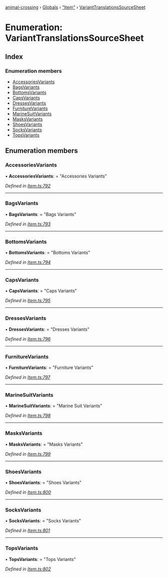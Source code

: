 [animal-crossing](../README.md) › [Globals](../globals.md) › ["Item"](../modules/_item_.md) › [VariantTranslationsSourceSheet](_item_.varianttranslationssourcesheet.md)

# Enumeration: VariantTranslationsSourceSheet

## Index

### Enumeration members

* [AccessoriesVariants](_item_.varianttranslationssourcesheet.md#accessoriesvariants)
* [BagsVariants](_item_.varianttranslationssourcesheet.md#bagsvariants)
* [BottomsVariants](_item_.varianttranslationssourcesheet.md#bottomsvariants)
* [CapsVariants](_item_.varianttranslationssourcesheet.md#capsvariants)
* [DressesVariants](_item_.varianttranslationssourcesheet.md#dressesvariants)
* [FurnitureVariants](_item_.varianttranslationssourcesheet.md#furniturevariants)
* [MarineSuitVariants](_item_.varianttranslationssourcesheet.md#marinesuitvariants)
* [MasksVariants](_item_.varianttranslationssourcesheet.md#masksvariants)
* [ShoesVariants](_item_.varianttranslationssourcesheet.md#shoesvariants)
* [SocksVariants](_item_.varianttranslationssourcesheet.md#socksvariants)
* [TopsVariants](_item_.varianttranslationssourcesheet.md#topsvariants)

## Enumeration members

###  AccessoriesVariants

• **AccessoriesVariants**: = "Accessories Variants"

*Defined in [Item.ts:792](https://github.com/Norviah/animal-crossing/blob/e8c2f7d/module/types/Item.ts#L792)*

___

###  BagsVariants

• **BagsVariants**: = "Bags Variants"

*Defined in [Item.ts:793](https://github.com/Norviah/animal-crossing/blob/e8c2f7d/module/types/Item.ts#L793)*

___

###  BottomsVariants

• **BottomsVariants**: = "Bottoms Variants"

*Defined in [Item.ts:794](https://github.com/Norviah/animal-crossing/blob/e8c2f7d/module/types/Item.ts#L794)*

___

###  CapsVariants

• **CapsVariants**: = "Caps Variants"

*Defined in [Item.ts:795](https://github.com/Norviah/animal-crossing/blob/e8c2f7d/module/types/Item.ts#L795)*

___

###  DressesVariants

• **DressesVariants**: = "Dresses Variants"

*Defined in [Item.ts:796](https://github.com/Norviah/animal-crossing/blob/e8c2f7d/module/types/Item.ts#L796)*

___

###  FurnitureVariants

• **FurnitureVariants**: = "Furniture Variants"

*Defined in [Item.ts:797](https://github.com/Norviah/animal-crossing/blob/e8c2f7d/module/types/Item.ts#L797)*

___

###  MarineSuitVariants

• **MarineSuitVariants**: = "Marine Suit Variants"

*Defined in [Item.ts:798](https://github.com/Norviah/animal-crossing/blob/e8c2f7d/module/types/Item.ts#L798)*

___

###  MasksVariants

• **MasksVariants**: = "Masks Variants"

*Defined in [Item.ts:799](https://github.com/Norviah/animal-crossing/blob/e8c2f7d/module/types/Item.ts#L799)*

___

###  ShoesVariants

• **ShoesVariants**: = "Shoes Variants"

*Defined in [Item.ts:800](https://github.com/Norviah/animal-crossing/blob/e8c2f7d/module/types/Item.ts#L800)*

___

###  SocksVariants

• **SocksVariants**: = "Socks Variants"

*Defined in [Item.ts:801](https://github.com/Norviah/animal-crossing/blob/e8c2f7d/module/types/Item.ts#L801)*

___

###  TopsVariants

• **TopsVariants**: = "Tops Variants"

*Defined in [Item.ts:802](https://github.com/Norviah/animal-crossing/blob/e8c2f7d/module/types/Item.ts#L802)*
